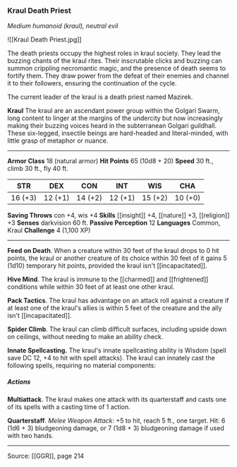 ### Kraul Death Priest
_Medium humanoid (kraul), neutral evil_

![[Kraul Death Priest.jpg]]

The death priests occupy the highest roles in kraul society. They lead the buzzing chants of the kraul rites. Their inscrutable clicks and buzzing can summon crippling necromantic magic, and the presence of death seems to fortify them. They draw power from the defeat of their enemies and channel it to their followers, ensuring the continuation of the cycle.

The current leader of the kraul is a death priest named Mazirek.


**Kraul** The kraul are an ascendant power group within the Golgari Swarm, long content to linger at the margins of the undercity but now increasingly making their buzzing voices heard in the subterranean Golgari guildhall. These six-legged, insectile beings are hard-headed and literal-minded, with little grasp of metaphor or nuance.






---

**Armor Class** 18 (natural armor)
**Hit Points** 65 (10d8 + 20)
**Speed** 30 ft., climb 30 ft., fly 40 ft.

| STR     | DEX     | CON     | INT     | WIS     | CHA     |
|---------|---------|---------|---------|---------|---------|
| 16 (+3) | 12 (+1) | 14 (+2) | 12 (+1) | 15 (+2) | 10 (+0) |

**Saving Throws** con +4, wis +4
**Skills** [[insight]] +4, [[nature]] +3, [[religion]] +3
**Senses** darkvision 60 ft.
**Passive Perception** 12
**Languages** Common, Kraul
**Challenge** 4 (1,100 XP)

---

**Feed on Death**. When a creature within 30 feet of the kraul drops to 0 hit points, the kraul or another creature of its choice within 30 feet of it gains 5 (1d10) temporary hit points, provided the kraul isn't [[incapacitated]].

**Hive Mind**. The kraul is immune to the [[charmed]] and [[frightened]] conditions while within 30 feet of at least one other kraul.

**Pack Tactics**. The kraul has advantage on an attack roll against a creature if at least one of the kraul's allies is within 5 feet of the creature and the ally isn't [[incapacitated]].

**Spider Climb**. The kraul can climb difficult surfaces, including upside down on ceilings, without needing to make an ability check.

**Innate Spellcasting.** The kraul's innate spellcasting ability is Wisdom (spell save DC 12, +4 to hit with spell attacks). The kraul can innately cast the following spells, requiring no material components:

##### Actions
**Multiattack**. The kraul makes one attack with its quarterstaff and casts one of its spells with a casting time of 1 action.

**Quarterstaff**. _Melee Weapon Attack:_ +5 to hit, reach 5 ft., one target. Hit: 6 (1d6 + 3) bludgeoning damage, or 7 (1d8 + 3) bludgeoning damage if used with two hands.


---

Source: [[GGR]], page 214